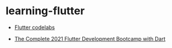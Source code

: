 # learning-flutter

- [Flutter codelabs](https://flutter.dev/docs/codelabs)

- [The Complete 2021 Flutter Development Bootcamp with Dart](https://www.appbrewery.co/p/flutter-development-bootcamp-with-dart)